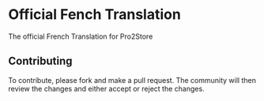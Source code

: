 # Official Fench Translation
The official French Translation for Pro2Store


## Contributing

To contribute, please fork and make a pull request. The community will then review the changes and either accept or reject the changes.


